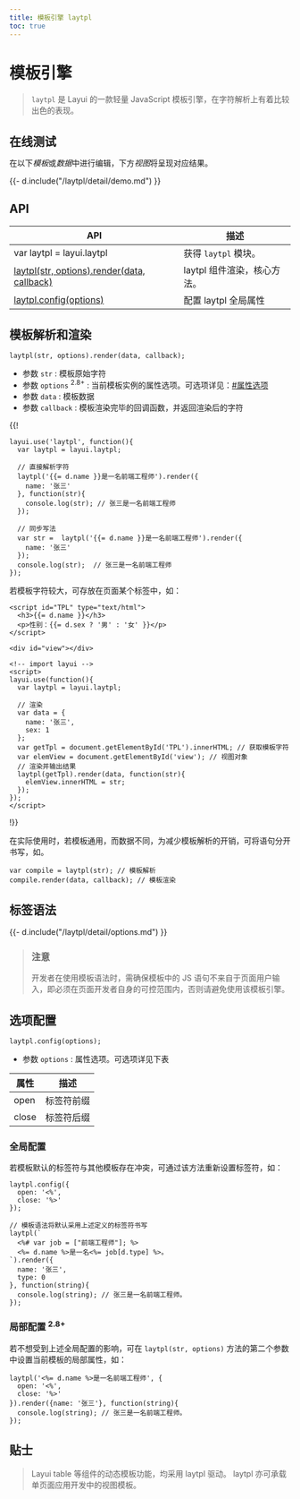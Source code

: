 ```yaml
---
title: 模板引擎 laytpl
toc: true
---
```


# 模板引擎

> `laytpl` 是 Layui 的一款轻量 JavaScript 模板引擎，在字符解析上有着比较出色的表现。

<h2 id="test" lay-toc="{hot: true}" style="margin-bottom: 0;">在线测试</h2>

在以下*模板*或*数据*中进行编辑，下方*视图*将呈现对应结果。

<div>
{{- d.include("/laytpl/detail/demo.md") }}
</div>

<h2 id="api" lay-toc="{}">API</h2>

| API | 描述 |
| --- | --- |
| var laytpl = layui.laytpl | 获得 `laytpl` 模块。 |
| [laytpl(str, options).render(data, callback)](#render) | laytpl 组件渲染，核心方法。 |
| [laytpl.config(options)](#config) | 配置 laytpl 全局属性 |

<h2 id="render" lay-toc="{level: 2, hot: true, title: '解析和渲染'}">模板解析和渲染</h2>

`laytpl(str, options).render(data, callback);`

- 参数 `str` : 模板原始字符
- 参数 `options` <sup>2.8+</sup> : 当前模板实例的属性选项。可选项详见：[#属性选项](#config)
- 参数 `data` : 模板数据
- 参数 `callback` : 模板渲染完毕的回调函数，并返回渲染后的字符

{{!

```
layui.use('laytpl', function(){
  var laytpl = layui.laytpl;

  // 直接解析字符
  laytpl('{{= d.name }}是一名前端工程师').render({
    name: '张三'
  }, function(str){
    console.log(str); // 张三是一名前端工程师
  });

  // 同步写法
  var str =  laytpl('{{= d.name }}是一名前端工程师').render({
    name: '张三'
  });
  console.log(str);  // 张三是一名前端工程师
});
```

若模板字符较大，可存放在页面某个标签中，如：

```
<script id="TPL" type="text/html">
  <h3>{{= d.name }}</h3>
  <p>性别：{{= d.sex ? '男' : '女' }}</p>
</script>

<div id="view"></div>

<!-- import layui -->
<script>
layui.use(function(){
  var laytpl = layui.laytpl;

  // 渲染
  var data = {
    name: '张三',
    sex: 1
  };
  var getTpl = document.getElementById('TPL').innerHTML; // 获取模板字符
  var elemView = document.getElementById('view'); // 视图对象
  // 渲染并输出结果
  laytpl(getTpl).render(data, function(str){
    elemView.innerHTML = str;
  });
});
</script>
```

!}}

在实际使用时，若模板通用，而数据不同，为减少模板解析的开销，可将语句分开书写，如。

```
var compile = laytpl(str); // 模板解析
compile.render(data, callback); // 模板渲染
```

<h2 id="grammar" lay-toc="{level: 2, hot: true}">标签语法</h2>

<div>
{{- d.include("/laytpl/detail/options.md") }}
</div>

> ### 注意
> 开发者在使用模板语法时，需确保模板中的 JS 语句不来自于页面用户输入，即必须在页面开发者自身的可控范围内，否则请避免使用该模板引擎。

<h2 id="config" lay-toc="{level: 2}">选项配置</h2>

`laytpl.config(options);`

- 参数 `options` : 属性选项。可选项详见下表

| 属性 | 描述 |
| --- | --- |
| open | 标签符前缀 |
| close | 标签符后缀 |

### 全局配置

若模板默认的标签符与其他模板存在冲突，可通过该方法重新设置标签符，如：

```
laytpl.config({
  open: '<%',
  close: '%>'
});

// 模板语法将默认采用上述定义的标签符书写
laytpl(`
  <%# var job = ["前端工程师"]; %>
  <%= d.name %>是一名<%= job[d.type] %>。
`).render({
  name: '张三',
  type: 0
}, function(string){
  console.log(string); // 张三是一名前端工程师。
});
```

### 局部配置 <sup>2.8+</sup>

若不想受到上述全局配置的影响，可在 `laytpl(str, options)` 方法的第二个参数中设置当前模板的局部属性，如：

```
laytpl('<%= d.name %>是一名前端工程师', {
  open: '<%',
  close: '%>'
}).render({name: '张三'}, function(string){
  console.log(string); // 张三是一名前端工程师。
});
```


## 贴士

> Layui table 等组件的动态模板功能，均采用 laytpl 驱动。 laytpl 亦可承载单页面应用开发中的视图模板。

